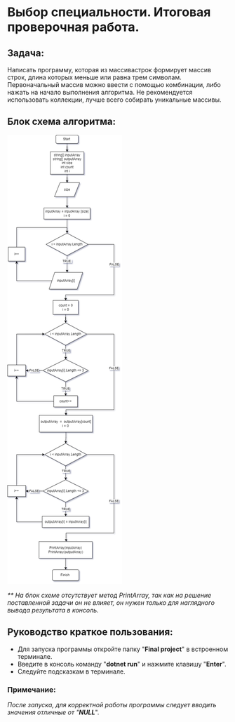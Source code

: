 # Выбор специальности. Итоговая проверочная работа.
## Задача:
Написать программу, которая из массивастрок формирует массив строк, длина которых меньше или равна трем символам. Первоначальный массив можно ввести с помощью комбинации, либо нажать на начало выполнения алгоритма. Не рекомендуется использовать коллекции, лучше всего собирать уникальные массивы.

## Блок схема алгоритма:
![error](/Block%20diagram/Diagram.png)

_** На блок схеме отсутствует метод PrintArray, так как на решение поставленной задачи он не влияет, он нужен только для наглядного вывода результата в консоль._

## Руководство краткое пользования:
* Для запуска программы откройте папку "__Final project__" в встроенном терминале.
* Введите в консоль команду "__dotnet run__" и нажмите клавишу "__Enter__".
* Следуйте подсказкам в терминале.

### Примечание:

_После запуска, для корректной работы программы следует вводить значения отличные от "**NULL**_".


